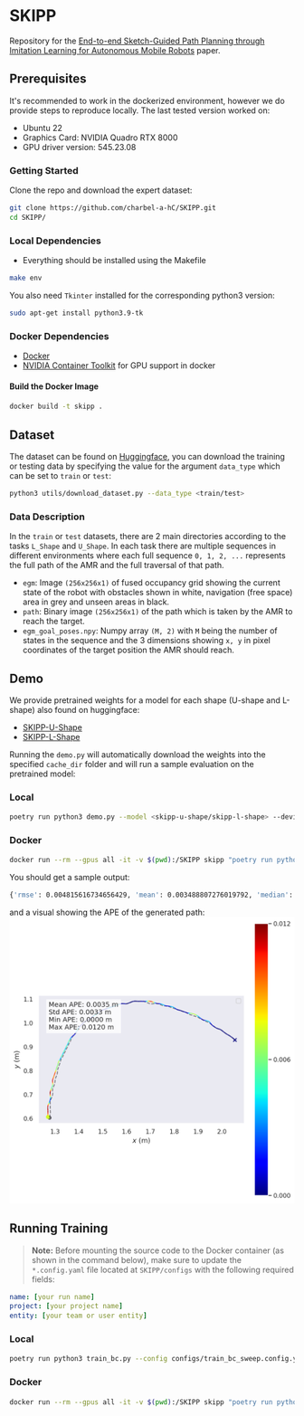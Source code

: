 # SKIPP
Repository for the [End-to-end Sketch-Guided Path Planning through Imitation Learning for Autonomous Mobile Robots](https://ieeexplore.ieee.org/document/10924509) paper.

## Prerequisites
It's recommended to work in the dockerized environment, however we do provide steps to reproduce locally. The last tested version worked on:
- Ubuntu 22
- Graphics Card: NVIDIA Quadro RTX 8000
- GPU driver version: 545.23.08

### Getting Started
Clone the repo and download the expert dataset:
```bash
git clone https://github.com/charbel-a-hC/SKIPP.git
cd SKIPP/
```

### Local Dependencies
- Everything should be installed using the Makefile
```bash
make env
```
You also need `Tkinter` installed for the corresponding python3 version:
```bash
sudo apt-get install python3.9-tk
```
### Docker Dependencies
- [Docker](https://docs.docker.com/engine/install/)
- [NVIDIA Container Toolkit](https://docs.nvidia.com/datacenter/cloud-native/container-toolkit/latest/install-guide.html) for GPU support in docker

#### Build the Docker Image
```sh
docker build -t skipp .
```

## Dataset
The dataset can be found on  [Huggingface](https://huggingface.co/datasets/charbel-a-h/SKIPP-Expert-Data), you can download the training or testing data by specifying the value for the argument `data_type` which can be set to `train` or `test`:

```bash
python3 utils/download_dataset.py --data_type <train/test>
```

### Data Description
In the `train` or `test` datasets, there are 2 main directories according to the tasks `L_Shape` and `U_Shape`. In each task there are multiple sequences in different environments where each full sequence `0, 1, 2, ...`  represents the full path of the AMR and the full traversal of that path. 
- `egm`: Image `(256x256x1)` of fused occupancy grid showing the current state of the robot with obstacles shown in white, navigation (free space) area in grey and unseen areas in black.
- `path`: Binary image `(256x256x1)` of the path which is taken by the AMR to reach the target.
- `egm_goal_poses.npy`: Numpy array `(M, 2)` with `M` being the number of states in the sequence and the 3 dimensions showing `x, y`  in pixel coordinates of the target position the AMR should reach.
  
## Demo
We provide pretrained weights for a model for each shape (U-shape and L-shape) also found on huggingface:
- [SKIPP-U-Shape](https://huggingface.co/charbel-a-h/SKIPP-U-Shape)
- [SKIPP-L-Shape](https://huggingface.co/charbel-a-h/SKIPP-L-Shape)

Running the `demo.py` will automatically download the weights into the specified `cache_dir` folder and will run a sample evaluation on the pretrained model:

### Local
```bash
poetry run python3 demo.py --model <skipp-u-shape/skipp-l-shape> --device <cuda,cpu>
```

### Docker
```sh
docker run --rm --gpus all -it -v $(pwd):/SKIPP skipp "poetry run python3 demo.py --model <skipp-u-shape/skipp-l-shape>" --device <cuda,cpu>
```

You should get a sample output:
```bash
{'rmse': 0.004815616734656429, 'mean': 0.003488807276019792, 'median': 0.003108456509546494, 'std': 0.003319395777230308, 'min': 1.7932809118558974e-10, 'max': 0.011985940516812088, 'sse': 0.02316697437056794, 'average_inference': 1114.814043045044, 'batch_fid': 26.23838233947754}
```
and a visual showing the APE of the generated path:
![ape_res](assets/evo_output.png)

## Running Training
> **Note:** Before mounting the source code to the Docker container (as shown in the command below), make sure to update the `*.config.yaml` file located at `SKIPP/configs` with the following required fields:

```yaml
name: [your run name]
project: [your project name]
entity: [your team or user entity]
```

### Local
```bash
poetry run python3 train_bc.py --config configs/train_bc_sweep.config.yaml
```

### Docker
```sh
docker run --rm --gpus all -it -v $(pwd):/SKIPP skipp "poetry run python3 train_bc.py --config configs/train_bc_sweep.config.yaml"
```


